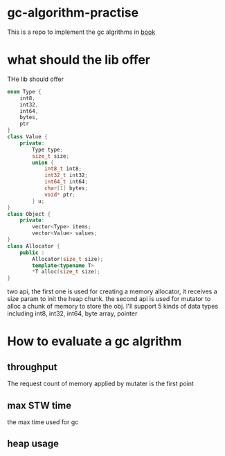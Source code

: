 # gc-algorithm-practise
This is a repo to implement the gc algrithms in [book](https://book.douban.com/subject/26821357/)

# what should the lib offer
THe lib should offer 
```c++
enum Type {
    int8,
    int32,
    int64,
    bytes,
    ptr
}
class Value {
    private:
        Type type;
        size_t size;
        union {
            int8_t int8;
            int32_t int32;
            int64_t int64;
            char[1] bytes; 
            void* ptr;
        } u;
}
class Object {
    private:
        vector<Type> items;
        vector<Value> values;
}
class Allocator {
    public :
        Allocator(size_t size);
        template<typename T> 
        *T alloc(size_t size);
}
```
two api, the first one is used for creating a memory allocator, it receives a 
size param to init the heap chunk.
the second api is used for mutator to alloc a chunk of memory to store the obj.
I'll support 5 kinds of data types including int8, int32, int64, byte array, pointer
# How to evaluate a gc algrithm
## throughput
The request count of memory applied by mutater is the first point

## max STW time
the max time used for gc 

## heap usage



